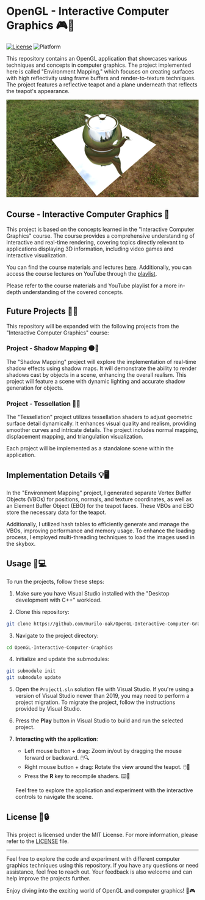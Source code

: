 ﻿# OpenGL - Interactive Computer Graphics 🎮🌌

[![License](https://img.shields.io/badge/license-MIT-blue.svg)](https://opensource.org/licenses/MIT)
![Platform](https://img.shields.io/badge/platform-Windows-blue.svg)

This repository contains an OpenGL application that showcases various techniques and concepts in computer graphics. The project implemented here is called "Environment Mapping," which focuses on creating surfaces with high reflectivity using frame buffers and render-to-texture techniques. The project features a reflective teapot and a plane underneath that reflects the teapot's appearance.

![](docs/screenshot.png)
## Course - Interactive Computer Graphics 🧠

This project is based on the concepts learned in the "Interactive Computer Graphics" course. The course provides a comprehensive understanding of interactive and real-time rendering, covering topics directly relevant to applications displaying 3D information, including video games and interactive visualization.

You can find the course materials and lectures [here](https://graphics.cs.utah.edu/courses/cs6610/spring2021/). Additionally, you can access the course lectures on YouTube through the [playlist](https://www.youtube.com/playlist?list=PLplnkTzzqsZS3R5DjmCQsqupu43oS9CFN).

Please refer to the course materials and YouTube playlist for a more in-depth understanding of the covered concepts.

## Future Projects 🔮🚀

This repository will be expanded with the following projects from the "Interactive Computer Graphics" course:

### Project - Shadow Mapping 🌑🌳

The "Shadow Mapping" project will explore the implementation of real-time shadow effects using shadow maps. It will demonstrate the ability to render shadows cast by objects in a scene, enhancing the overall realism. This project will feature a scene with dynamic lighting and accurate shadow generation for objects.

### Project - Tessellation 🎨✨

The "Tessellation" project utilizes tessellation shaders to adjust geometric surface detail dynamically. It enhances visual quality and realism, providing smoother curves and intricate details. The project includes normal mapping, displacement mapping, and triangulation visualization.

Each project will be implemented as a standalone scene within the application.

## Implementation Details 💡🖥️

In the "Environment Mapping" project, I generated separate Vertex Buffer Objects (VBOs) for positions, normals, and texture coordinates, as well as an Element Buffer Object (EBO) for the teapot faces. These VBOs and EBO store the necessary data for the teapot.

Additionally, I utilized hash tables to efficiently generate and manage the VBOs, improving performance and memory usage. To enhance the loading process, I employed multi-threading techniques to load the images used in the skybox.

## Usage 🚀💻

To run the projects, follow these steps:

1. Make sure you have Visual Studio installed with the "Desktop development with C++" workload.

2. Clone this repository:

```bash
git clone https://github.com/murilo-oak/OpenGL-Interactive-Computer-Graphics.git
```

3. Navigate to the project directory:

```bash
cd OpenGL-Interactive-Computer-Graphics
```

4. Initialize and update the submodules:

```bash
git submodule init
git submodule update
```

5. Open the `Project1.sln` solution file with Visual Studio. If you're using a version of Visual Studio newer than 2019, you may need to perform a project migration. To migrate the project, follow the instructions provided by Visual Studio.

6. Press the **Play** button in Visual Studio to build and run the selected project.

7. **Interacting with the application**:
   - Left mouse button + drag: Zoom in/out by dragging the mouse forward or backward. 🖱️🔍
   - Right mouse button + drag: Rotate the view around the teapot. 🖱️🔄
   - Press the **R** key to recompile shaders. ⌨️🔄

   Feel free to explore the application and experiment with the interactive controls to navigate the scene.
## License 📄🔒

This project is licensed under the MIT License. For more information, please refer to the [LICENSE](LICENSE) file.

---

Feel free to explore the code and experiment with different computer graphics techniques using this repository. If you have any questions or need assistance, feel free to reach out. Your feedback is also welcome and can help improve the projects further.

Enjoy diving into the exciting world of OpenGL and computer graphics! 🌠🎮